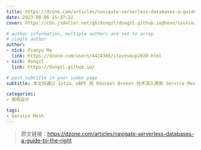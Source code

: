 ```yaml
---
title: https://dzone.com/articles/navigate-serverless-databases-a-guide-to-the-right
date: 2023-08-06 15:37:22
cover: https://cdn.jsdelivr.net/gh/dongzl/dongzl.github.io@hexo/source/images/cover/serverless_databases.png

# author information, multiple authors are set to array
# single author
author:
- nick: Xiaoyu Ma
  link: https://dzone.com/users/4424366/ilovesoup2020.html
- nick: dongzl
  link: https://dongzl.github.io/

# post subtitle in your index page
subtitle: 本文将通过 Istio、eBPF 和 RSocket Broker 技术深入探索 Service Mesh 解决方案。

categories:
- 架构设计

tags:
- Service Mesh
---
```


> 原文链接：https://dzone.com/articles/navigate-serverless-databases-a-guide-to-the-right
